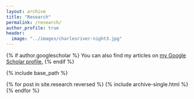 ```yaml
---
layout: archive
title: "Research"
permalink: /research/
author_profile: true
header:
  image: "../images/charlesriver-night3.jpg"
---
```


{% if author.googlescholar %}
  You can also find my articles on <u><a href="{{author.googlescholar}}">my Google Scholar profile</a>.</u>
{% endif %}

{% include base_path %}

{% for post in site.research reversed %}
  {% include archive-single.html %}
{% endfor %}
